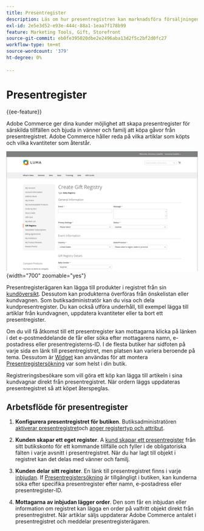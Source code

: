 ```yaml
---
title: Presentregister
description: Läs om hur presentregistren kan marknadsföra försäljningen när kunderna kan bjuda in släkt och vänner att köpa de produkter de valt som gåvor.
exl-id: 2e5e3d52-e93e-444c-88a1-1eaa7f178b99
feature: Marketing Tools, Gift, Storefront
source-git-commit: eb0fe395020dbe2e2496aba13d2f5c2bf2d0fc27
workflow-type: tm+mt
source-wordcount: '379'
ht-degree: 0%

---
```


# Presentregister

{{ee-feature}}

Adobe Commerce ger dina kunder möjlighet att skapa presentregister för särskilda tillfällen och bjuda in vänner och familj att köpa gåvor från presentregistret. Adobe Commerce håller reda på vilka artiklar som köpts och vilka kvantiteter som återstår.

![Exempel på storefront - presentregister för spädbarn](./assets/storefront-gift-registry-create-baby-info.png){width="700" zoomable="yes"}

Presentregisterägaren kan lägga till produkter i registret från sin [kundöversikt](gift-registry-storefront.md#gift-registry-information). Dessutom kan produkterna överföras från önskelistan eller kundvagnen. Som butiksadministratör kan du visa och dela kundpresentregister. Du kan också utföra underhåll, till exempel lägga till artiklar från kundvagnen, uppdatera kvantiteter eller ta bort ett presentregister.

Om du vill få åtkomst till ett presentregister kan mottagarna klicka på länken i det e-postmeddelande de får eller söka efter mottagarens namn, e-postadress eller presentregisterns-ID. I de flesta butiker har sidfoten på varje sida en länk till presentregistret, men platsen kan variera beroende på tema. Dessutom är [Widget](../content-design/widgets.md) kan användas för att montera [Presentregistersökning](gift-registry-search.md) var som helst i din butik.

Registreringsbesökare som vill göra ett köp kan lägga till artikeln i sina kundvagnar direkt från presentregistret. När ordern läggs uppdateras presentregistret så att köpet återspeglas.

## Arbetsflöde för presentregister

1. **Konfigurera presentregistret för butiken**. Butiksadministratören [aktiverar presentregistret](gift-registry-configure.md)och [anger registertyp och attribut](gift-registry-create.md).

1. **Kunden skapar ett eget register**. A [kund skapar ett presentregister](gift-registry-storefront.md#create-a-new-gift-registry) från sitt butikskonto för ett kommande tillfälle och fyller i de obligatoriska fälten i varje avsnitt i presentregistret. När du har lagt till objekt i registret kan det delas med vänner och familj.

1. **Kunden delar sitt register**. En länk till presentregistret finns i varje [inbjudan](gift-registry-storefront.md#share-a-gift-registry). If [Presentregistersökning](gift-registry-search.md) är tillgängligt i butiken, kan kunderna söka efter specifika presentregister efter namn, e-postadress eller presentregister-ID.

1. **Mottagarna av inbjudan lägger order**. Den som får en inbjudan eller information om registret kan lägga en order på valfritt objekt direkt från presentregistret. När artiklar säljs uppdaterar Adobe Commerce antalet i presentregistret och meddelar presentregisterägaren.
